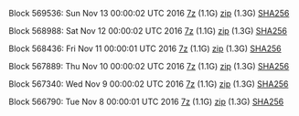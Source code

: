 Block 569536: Sun Nov 13 00:00:02 UTC 2016 [7z](https://transfer.sh/nXPV9/bootstrap.dat.20161113.7z) (1.1G) [zip](https://transfer.sh/RCR4b/bootstrap.dat.20161113.zip) (1.3G) [SHA256](https://transfer.sh/bR02j/sha256.txt)

Block 568988: Sat Nov 12 00:00:02 UTC 2016 [7z](https://transfer.sh/woFPg/bootstrap.dat.20161112.7z) (1.1G) [zip](https://transfer.sh/fkjKb/bootstrap.dat.20161112.zip) (1.3G) [SHA256](https://transfer.sh/vC7V0/sha256.txt)

Block 568436: Fri Nov 11 00:00:01 UTC 2016 [7z](https://transfer.sh/nCHr9/bootstrap.dat.20161111.7z) (1.1G) [zip](https://transfer.sh/15k8Ii/bootstrap.dat.20161111.zip) (1.3G) [SHA256](https://transfer.sh/114JUI/sha256.txt)

Block 567889: Thu Nov 10 00:00:02 UTC 2016 [7z](https://transfer.sh/iwmzX/bootstrap.dat.20161110.7z) (1.1G) [zip](https://transfer.sh/Debmx/bootstrap.dat.20161110.zip) (1.3G) [SHA256](https://transfer.sh/xzxAi/sha256.txt)

Block 567340: Wed Nov  9 00:00:02 UTC 2016 [7z](https://transfer.sh/1d71B/bootstrap.dat.20161109.7z) (1.1G) [zip](https://transfer.sh/x6uXf/bootstrap.dat.20161109.zip) (1.3G) [SHA256](https://transfer.sh/11R0HD/sha256.txt)

Block 566790: Tue Nov  8 00:00:01 UTC 2016 [7z](https://transfer.sh/4P9xX/bootstrap.dat.20161108.7z) (1.1G) [zip](https://transfer.sh/Fierd/bootstrap.dat.20161108.zip) (1.3G) [SHA256](https://transfer.sh/1gxvi/sha256.txt)
